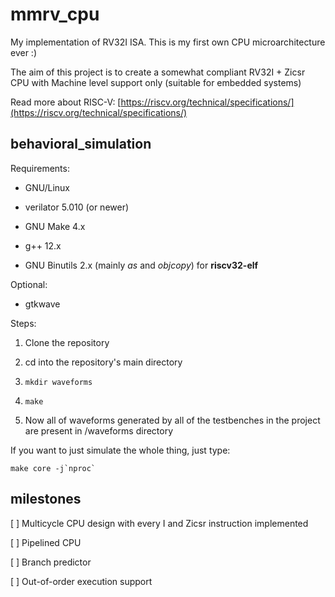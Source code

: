# mmrv\_cpu

My implementation of RV32I ISA. This is my first own CPU microarchitecture ever :)

The aim of this project is to create a somewhat compliant RV32I + Zicsr CPU with Machine level support only (suitable for embedded systems)


Read more about RISC-V: [https://riscv.org/technical/specifications/](https://riscv.org/technical/specifications/)

## behavioral\_simulation

Requirements:

* GNU/Linux

* verilator 5.010 (or newer)

* GNU Make 4.x

* g++ 12.x

* GNU Binutils 2.x (mainly *as* and *objcopy*) for **riscv32-elf**

Optional:

* gtkwave


Steps:


1. Clone the repository

2. cd into the repository's main directory

3. ``mkdir waveforms``

4. ``make``

5. Now all of waveforms generated by all of the testbenches in the project are present in /waveforms directory

If you want to just simulate the whole thing, just type:

```
make core -j`nproc`
```

## milestones

[ ] Multicycle CPU design with every I and Zicsr instruction implemented

[ ] Pipelined CPU

[ ] Branch predictor

[ ] Out-of-order execution support

